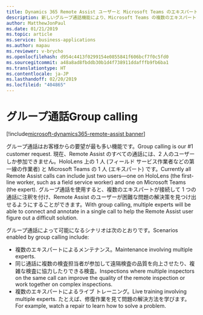 ```yaml
---
title: Dynamics 365 Remote Assist ユーザーと Microsoft Teams のエキスパートの間のグループ通話
description: 新しいグループ通話機能により、Microsoft Teams の複数のエキスパートが、Dynamics 365 Remote Assist でユーザーを支援できます。
author: MatthewJonPaul
ms.date: 01/21/2019
ms.topic: article
ms.service: business-applications
ms.author: mapau
ms.reviewer: v-brycho
ms.openlocfilehash: d954c4413f0299154e0855841f606bcf7f0c5fd0
ms.sourcegitcommit: a48a8ad8fbddb30b1d4f738911ddafffb9fb6ba1
ms.translationtype: HT
ms.contentlocale: ja-JP
ms.lasthandoff: 02/20/2019
ms.locfileid: "404865"
---
```

#  <a name="group-calling"></a><span data-ttu-id="5749d-103">グループ通話</span><span class="sxs-lookup"><span data-stu-id="5749d-103">Group calling</span></span>
[!include[microsoft-dynamics365-remote-assist banner](../../includes/microsoft-dynamics365-remote-assist.md)]


<span data-ttu-id="5749d-104">グループ通話はお客様からの要望が最も多い機能です。</span><span class="sxs-lookup"><span data-stu-id="5749d-104">Group calling is our #1 customer request.</span></span> <span data-ttu-id="5749d-105">現在、Remote Assist のすべての通話には、2 人のユーザーしか参加できません。HoloLens 上の 1 人 (フィールド サービス作業者などの第一線の作業者) と Microsoft Teams の 1 人 (エキスパート) です。</span><span class="sxs-lookup"><span data-stu-id="5749d-105">Currently all Remote Assist calls can include just two users—one on HoloLens (the first-line worker, such as a field service worker) and one on Microsoft Teams (the expert).</span></span> <span data-ttu-id="5749d-106">グループ通話を使用すると、複数のエキスパートが接続して 1 つの通話に注釈を付け、Remote Assist のユーザーが困難な問題の解決策を見つけ出せるようにすることができます。</span><span class="sxs-lookup"><span data-stu-id="5749d-106">With group calling, multiple experts will be able to connect and annotate in a single call to help the Remote Assist user figure out a difficult solution.</span></span>

<span data-ttu-id="5749d-107">グループ通話によって可能になるシナリオは次のとおりです。</span><span class="sxs-lookup"><span data-stu-id="5749d-107">Scenarios enabled by group calling include:</span></span>

- <span data-ttu-id="5749d-108">複数のエキスパートによるメンテナンス。</span><span class="sxs-lookup"><span data-stu-id="5749d-108">Maintenance involving multiple experts.</span></span>
- <span data-ttu-id="5749d-109">同じ通話に複数の検査担当者が参加して遠隔検査の品質を向上させたり、複雑な検査に協力したりできる検査。</span><span class="sxs-lookup"><span data-stu-id="5749d-109">Inspections where multiple inspectors on the same call can improve the quality of the remote inspection or work together on complex inspections.</span></span> 
- <span data-ttu-id="5749d-110">複数のエキスパートによるライブ トレーニング。</span><span class="sxs-lookup"><span data-stu-id="5749d-110">Live training involving multiple experts.</span></span> <span data-ttu-id="5749d-111">たとえば、修復作業を見て問題の解決方法を学びます。</span><span class="sxs-lookup"><span data-stu-id="5749d-111">For example, watch a repair to learn how to solve a problem.</span></span>
